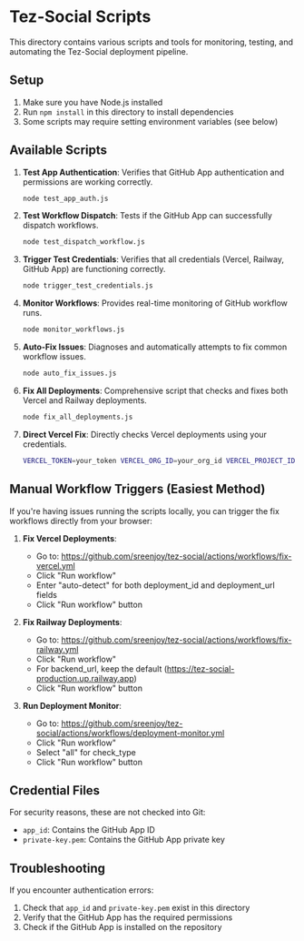 # Tez-Social Scripts

This directory contains various scripts and tools for monitoring, testing, and automating the Tez-Social deployment pipeline.

## Setup

1. Make sure you have Node.js installed
2. Run `npm install` in this directory to install dependencies
3. Some scripts may require setting environment variables (see below)

## Available Scripts

1. **Test App Authentication**: Verifies that GitHub App authentication and permissions are working correctly.
   ```bash
   node test_app_auth.js
   ```

2. **Test Workflow Dispatch**: Tests if the GitHub App can successfully dispatch workflows.
   ```bash
   node test_dispatch_workflow.js
   ```

3. **Trigger Test Credentials**: Verifies that all credentials (Vercel, Railway, GitHub App) are functioning correctly.
   ```bash
   node trigger_test_credentials.js
   ```

4. **Monitor Workflows**: Provides real-time monitoring of GitHub workflow runs.
   ```bash
   node monitor_workflows.js
   ```

5. **Auto-Fix Issues**: Diagnoses and automatically attempts to fix common workflow issues.
   ```bash
   node auto_fix_issues.js
   ```

6. **Fix All Deployments**: Comprehensive script that checks and fixes both Vercel and Railway deployments.
   ```bash
   node fix_all_deployments.js
   ```

7. **Direct Vercel Fix**: Directly checks Vercel deployments using your credentials.
   ```bash
   VERCEL_TOKEN=your_token VERCEL_ORG_ID=your_org_id VERCEL_PROJECT_ID=your_project_id node run_direct_fix.js
   ```

## Manual Workflow Triggers (Easiest Method)

If you're having issues running the scripts locally, you can trigger the fix workflows directly from your browser:

1. **Fix Vercel Deployments**:
   - Go to: https://github.com/sreenjoy/tez-social/actions/workflows/fix-vercel.yml
   - Click "Run workflow"
   - Enter "auto-detect" for both deployment_id and deployment_url fields
   - Click "Run workflow" button

2. **Fix Railway Deployments**:
   - Go to: https://github.com/sreenjoy/tez-social/actions/workflows/fix-railway.yml
   - Click "Run workflow"
   - For backend_url, keep the default (https://tez-social-production.up.railway.app)
   - Click "Run workflow" button

3. **Run Deployment Monitor**:
   - Go to: https://github.com/sreenjoy/tez-social/actions/workflows/deployment-monitor.yml
   - Click "Run workflow"
   - Select "all" for check_type
   - Click "Run workflow" button

## Credential Files

For security reasons, these are not checked into Git:

- `app_id`: Contains the GitHub App ID
- `private-key.pem`: Contains the GitHub App private key

## Troubleshooting

If you encounter authentication errors:
1. Check that `app_id` and `private-key.pem` exist in this directory
2. Verify that the GitHub App has the required permissions
3. Check if the GitHub App is installed on the repository 